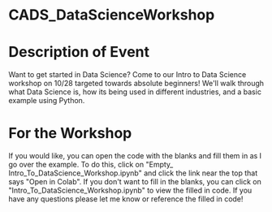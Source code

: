 # CADS_DataScienceWorkshop
# Description of Event
Want to get started in Data Science? Come to our Intro to Data Science workshop on 10/28 targeted towards absolute beginners! We'll walk through what Data Science is, how its being used in different industries, and a basic example using Python.

# For the Workshop 
If you would like, you can open the code with the blanks and fill them in as I go over the example. To do this, click on "Empty_ Intro_To_DataScience_Workshop.ipynb" and click the link near the top that says "Open in Colab". 
If you don't want to fill in the blanks, you can click on "Intro_To_DataScience_Workshop.ipynb" to view the filled in code. 
If you have any questions please let me know or reference the filled in code!


